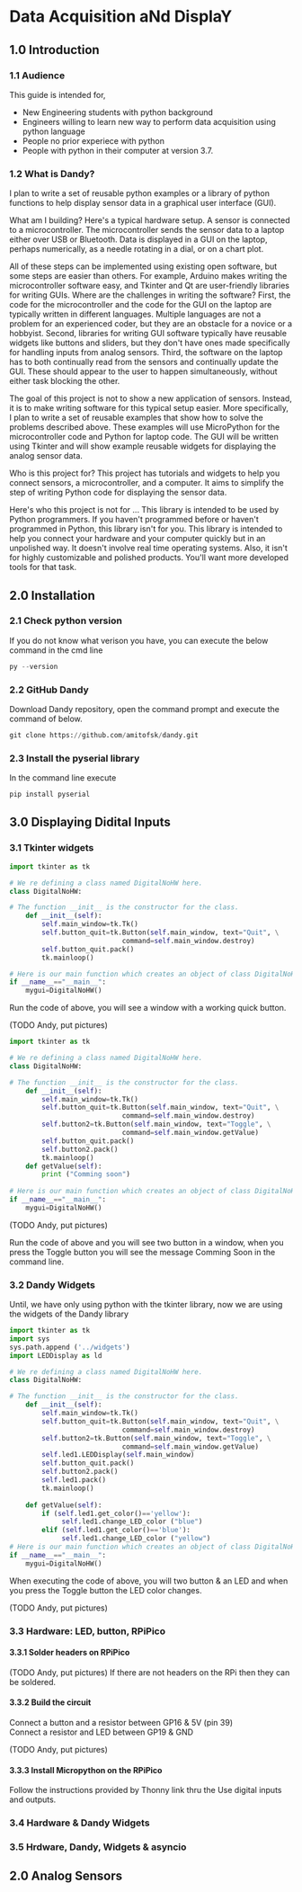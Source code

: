 # Data Acquisition aNd DisplaY

## 1.0 Introduction

### 1.1 Audience 
This guide is intended for,
 - New Engineering students with python background
 - Engineers willing to learn new way to perform data acquisition using python language
 - People no prior experiece with python
 - People with python in their computer at version 3.7. 
 


### 1.2 What is Dandy?
I plan to write a set of reusable python examples or a library of python functions to help display sensor data in a graphical user interface (GUI).

What am I building?
Here's a typical hardware setup. A sensor is connected to a microcontroller. The microcontroller sends the sensor data to a laptop either over USB or Bluetooth. Data is displayed in a GUI on the laptop, perhaps numerically, as a needle rotating in a dial, or on a chart plot. 

All of these steps can be implemented using existing open software, but some steps are easier than others. For example, Arduino makes writing the microcontroller software easy, and Tkinter and Qt are user-friendly libraries for writing GUIs. Where are the challenges in writing the software? First, the code for the microcontroller and the code for the GUI on the laptop are typically written in different languages. Multiple languages are not a problem for an experienced coder, but they are an obstacle for a novice or a hobbyist. Second, libraries for writing GUI software typically have reusable widgets like buttons and sliders, but they don't have ones made specifically for handling inputs from analog sensors. Third, the software on the laptop has to both continually read from the sensors and continually update the GUI. These should appear to the user to happen simultaneously, without either task blocking the other. 

The goal of this project is not to show a new application of sensors. Instead, it is to make writing software for this typical setup easier. More specifically, I plan to write a set of reusable examples that show how to solve the problems described above. These examples will use MicroPython for the microcontroller code and Python for laptop code. The GUI will be written using Tkinter and will show example reusable widgets for displaying the analog sensor data. 

Who is this project for?
This project has tutorials and widgets to help you connect sensors, a microcontroller, and a computer. It aims to simplify the step of writing Python code for displaying the sensor data.

Here's who this project is not for ... This library is intended to be used by Python programmers. If you haven't programmed before or haven't programmed in Python, this library isn't for you. This library is intended to help you connect your hardware and your computer quickly but in an unpolished way. It doesn't involve real time operating systems. Also, it isn't for highly customizable and polished products. You'll want more developed tools for that task.

## 2.0 Installation

### 2.1 Check python version

If you do not know what verison you have, you can execute the below command in the cmd line

 ```python
 py --version
 ```
 
### 2.2 GitHub Dandy
 
 Download Dandy repository, open the command prompt and execute the command of below.
 
 ```python
 git clone https://github.com/amitofsk/dandy.git
 ```
 
### 2.3 Install the pyserial library

In the command line execute
```python
pip install pyserial
```


## 3.0 Displaying Didital Inputs

### 3.1 Tkinter widgets 

```python
import tkinter as tk

# We re defining a class named DigitalNoHW here.
class DigitalNoHW:

# The function __init__ is the constructor for the class.
    def __init__(self):
        self.main_window=tk.Tk()
        self.button_quit=tk.Button(self.main_window, text="Quit", \
                            command=self.main_window.destroy)
        self.button_quit.pack()
        tk.mainloop()

# Here is our main function which creates an object of class DigitalNoHW.
if __name__=="__main__":
    mygui=DigitalNoHW()

```
Run the code of above, you will see a window with a working quick button.

(TODO Andy, put pictures)

```python
import tkinter as tk

# We re defining a class named DigitalNoHW here.
class DigitalNoHW:

# The function __init__ is the constructor for the class.
    def __init__(self):
        self.main_window=tk.Tk()
        self.button_quit=tk.Button(self.main_window, text="Quit", \
                            command=self.main_window.destroy)
        self.button2=tk.Button(self.main_window, text="Toggle", \
                            command=self.main_window.getValue)
        self.button_quit.pack()
        self.button2.pack()
        tk.mainloop()
    def getValue(self):
        print ("Comming soon")
        
# Here is our main function which creates an object of class DigitalNoHW.
if __name__=="__main__":
    mygui=DigitalNoHW()
```

(TODO Andy, put pictures)

Run the code of above and you will see two button in a window, when you press the Toggle button you will see the message Comming Soon in the command line.

### 3.2 Dandy Widgets
Until, we have only using python with the tkinter library, now we are using the widgets of the Dandy library

```python
import tkinter as tk
import sys
sys.path.append ('../widgets') 
import LEDDisplay as ld

# We re defining a class named DigitalNoHW here.
class DigitalNoHW:

# The function __init__ is the constructor for the class.
    def __init__(self):
        self.main_window=tk.Tk()
        self.button_quit=tk.Button(self.main_window, text="Quit", \
                            command=self.main_window.destroy)
        self.button2=tk.Button(self.main_window, text="Toggle", \
                            command=self.main_window.getValue)
        self.led1.LEDDisplay(self.main_window)
        self.button_quit.pack()
        self.button2.pack()
        self.led1.pack()
        tk.mainloop()
        
    def getValue(self):
        if (self.led1.get_color()=='yellow'):
             self.led1.change_LED_color ("blue")
        elif (self.led1.get_color()=='blue'):
             self.led1.change_LED_color ("yellow")
# Here is our main function which creates an object of class DigitalNoHW.
if __name__=="__main__":
    mygui=DigitalNoHW()
```

When executing the code of above, you will two button & an LED and when you press the Toggle button the LED color changes.

(TODO Andy, put pictures)

### 3.3 Hardware: LED, button, RPiPico

#### 3.3.1 Solder headers on RPiPico
(TODO Andy, put pictures) If there are not headers on the RPi then they can be soldered.

#### 3.3.2 Build the circuit
Connect a button and a resistor between GP16 & 5V (pin 39) <br>
Connect a resistor and LED between GP19 & GND

(TODO Andy, put pictures)

#### 3.3.3 Install Micropython on the RPiPico
Follow the instructions provided by Thonny link thru the Use digital inputs and outputs.

### 3.4 Hardware & Dandy Widgets
### 3.5 Hrdware, Dandy, Widgets & asyncio

## 2.0 Analog Sensors